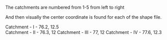 The catchments are numbered from 1-5 from left to right 

And then visually the center coordinate is found for each of the shape file. 

Catchment - I - 76.2, 12.5      
Catchment - II - 76.3, 12
Catchment - III - 77, 12
Catchment - IV - 77.6, 12.3